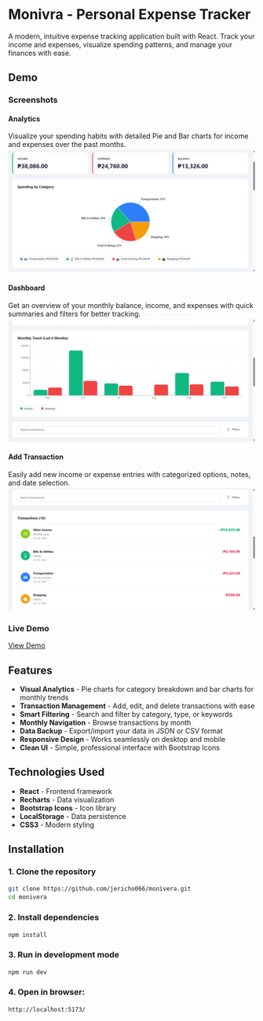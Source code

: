 # Monivra - Personal Expense Tracker

A modern, intuitive expense tracking application built with React. Track your income and expenses, visualize spending patterns, and manage your finances with ease.

## Demo

### Screenshots

#### Analytics
Visualize your spending habits with detailed Pie and Bar charts for income and expenses over the past months.
<img src="screenshots/analytics.png" width="800" >

#### Dashboard
Get an overview of your monthly balance, income, and expenses with quick summaries and filters for better tracking.
<img src="screenshots/dashboard.png" width="800" >

#### Add Transaction
Easily add new income or expense entries with categorized options, notes, and date selection.
<img src="screenshots/transaction.png" width="800" >


### Live Demo
[View Demo](https://jericho066.github.io/monivra/)


## Features

- **Visual Analytics** - Pie charts for category breakdown and bar charts for monthly trends
- **Transaction Management** - Add, edit, and delete transactions with ease
- **Smart Filtering** - Search and filter by category, type, or keywords
- **Monthly Navigation** - Browse transactions by month
- **Data Backup** - Export/import your data in JSON or CSV format
- **Responsive Design** - Works seamlessly on desktop and mobile
- **Clean UI** - Simple, professional interface with Bootstrap Icons

##  Technologies Used

- **React** - Frontend framework
- **Recharts** - Data visualization
- **Bootstrap Icons** - Icon library
- **LocalStorage** - Data persistence
- **CSS3** - Modern styling


## Installation

### 1. Clone the repository
```bash
git clone https://github.com/jericho066/monivera.git
cd monivera
```

### 2. Install dependencies
```bash
npm install
```

### 3. Run in development mode
```bash
npm run dev

```

### 4. Open in browser:
```bash
http://localhost:5173/
```






